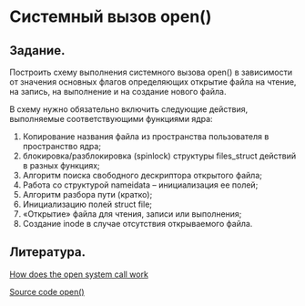 # Системный вызов open()

## Задание.

Построить схему выполнения системного вызова open() в зависимости от значения
основных флагов определяющих открытие файла на чтение, на запись, на выполнение и
на создание нового файла.

В схему нужно обязательно включить следующие действия, выполняемые
соответствующими функциями ядра:
1. Копирование названия файла из пространства пользователя в пространство
ядра;
2. блокировка/разблокировка (spinlock) структуры files_struct
действий в разных функциях;
3. Алгоритм поиска свободного дескриптора открытого файла;
4. Работа со структурой nameidata – инициализация ее полей;
5. Алгоритм разбора пути (кратко);
6. Инициализацию полей struct file;
7. «Открытие» файла для чтения, записи или выполнения;
8. Создание inode в случае отсутствия открываемого файла.

## Литература.
[How does the open system call work](https://0xax.gitbooks.io/linux-insides/content/SysCall/linux-syscall-5.html)

[Source code open()](https://elixir.bootlin.com/linux/latest/source/fs/open.c)
